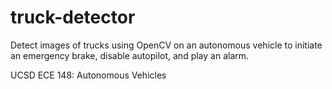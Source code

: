 # truck-detector
Detect images of trucks using OpenCV on an autonomous vehicle to initiate an emergency brake, disable autopilot, and play an alarm.

UCSD
ECE 148: Autonomous Vehicles
